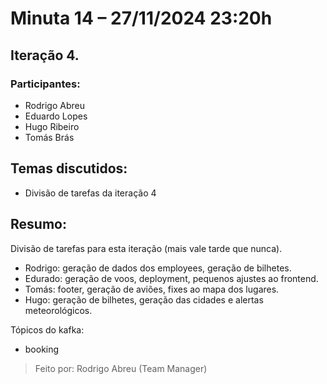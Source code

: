 # Minuta 14 – 27/11/2024 23:20h
 
## Iteração 4.
 
### Participantes: 
- Rodrigo Abreu 
- Eduardo Lopes 
- Hugo Ribeiro
- Tomás Brás
 
## Temas discutidos:
- Divisão de tarefas da iteração 4
 
## Resumo: 
Divisão de tarefas para esta iteração (mais vale tarde que nunca).

- Rodrigo: geração de dados dos employees, geração de bilhetes.
- Edurado: geração de voos, deployment, pequenos ajustes ao frontend.
- Tomás: footer, geração de aviões, fixes ao mapa dos lugares.
- Hugo: geração de bilhetes, geração das cidades e alertas meteorológicos.

Tópicos do kafka:
- booking


> Feito por: Rodrigo Abreu (Team Manager) 
